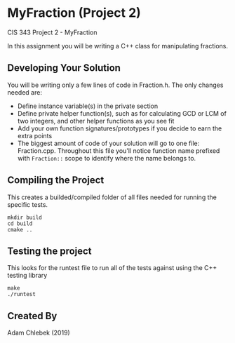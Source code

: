 # MyFraction (Project 2)

CIS 343 Project 2 - MyFraction

In this assignment you will be writing a C++ class for manipulating fractions. 

## Developing Your Solution

You will be writing only a few lines of code in Fraction.h. The only changes needed are:

- Define instance variable(s) in the private section
- Define private helper function(s), such as for calculating GCD or LCM of two integers, and other helper functions as you see fit
- Add your own function signatures/prototypes if you decide to earn the extra points
- The biggest amount of code of your solution will go to one file: Fraction.cpp. Throughout this file you'll notice function name prefixed with `Fraction::` scope to identify where the name belongs to.

## Compiling the Project

This creates a builded/compiled folder of all files needed for running the specific tests.

```
mkdir build
cd build
cmake .. 
```

## Testing the project

This looks for the runtest file to run all of the tests against using the C++ testing library

```
make
./runtest
```

## Created By
Adam Chlebek (2019)